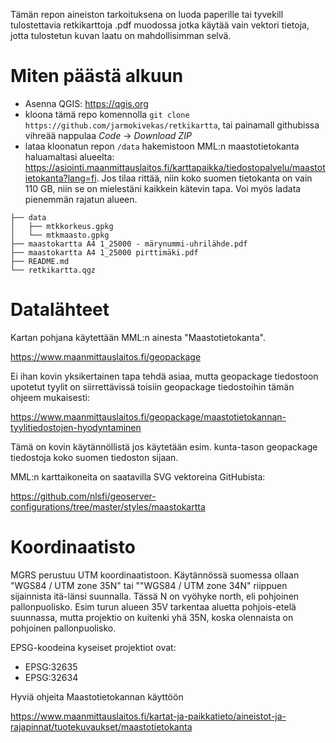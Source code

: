 
Tämän repon aineiston tarkoituksena on luoda paperille tai tyvekill tulostettavia retkikarttoja .pdf muodossa jotka käytää vain vektori tietoja, jotta tulostetun kuvan laatu on mahdollisimman selvä.



Miten päästä alkuun
===================


- Asenna QGIS: https://qgis.org
- kloona tämä repo komennolla `git clone https://github.com/jarmokivekas/retkikartta`, tai painamall githubissa vihreää nappulaa *Code* -> *Download ZIP*
- lataa kloonatun repon `/data` hakemistoon MML:n maastotietokanta haluamaltasi alueelta: https://asiointi.maanmittauslaitos.fi/karttapaikka/tiedostopalvelu/maastotietokanta?lang=fi. Jos tilaa rittää, niin koko suomen tietokanta on vain 110 GB, niin se on mielestäni kaikkein kätevin tapa. Voi myös ladata pienemmän rajatun alueen.


```
├── data
│   ├── mtkkorkeus.gpkg
│   └── mtkmaasto.gpkg
├── maastokartta A4 1_25000 - märynummi-uhrilähde.pdf
├── maastokartta A4 1_25000 pirttimäki.pdf
├── README.md
└── retkikartta.qgz
```


Datalähteet
===========


Kartan pohjana käytettään MML:n ainesta "Maastotietokanta".


https://www.maanmittauslaitos.fi/geopackage


Ei ihan kovin yksikertainen tapa tehdä asiaa, mutta
geopackage tiedostoon upotetut tyylit on siirrettävissä toisiin geopackage tiedostoihin tämän ohjeem mukaisesti:

https://www.maanmittauslaitos.fi/geopackage/maastotietokannan-tyylitiedostojen-hyodyntaminen

Tämä on kovin käytännöllistä jos käytetään esim. kunta-tason geopackage tiedostoja koko suomen tiedoston sijaan.



MML:n karttaikoneita on saatavilla SVG vektoreina GitHubista:

https://github.com/nlsfi/geoserver-configurations/tree/master/styles/maastokartta


Koordinaatisto
==============

MGRS perustuu UTM koordinaatistoon. Käytännössä suomessa ollaan "WGS84 / UTM zone 35N" tai ""WGS84 / UTM zone 34N" riippuen sijainnista itä-länsi suunnalla. Tässä N on vyöhyke north, eli pohjoinen pallonpuolisko. Esim turun alueen 35V tarkentaa aluetta pohjois-etelä suunnassa, mutta projektio on kuitenki yhä 35N, koska olennaista on pohjoinen pallonpuolisko.

EPSG-koodeina kyseiset projektiot ovat:

- EPSG:32635
- EPSG:32634


Hyviä ohjeita Maastotietokannan käyttöön

https://www.maanmittauslaitos.fi/kartat-ja-paikkatieto/aineistot-ja-rajapinnat/tuotekuvaukset/maastotietokanta

